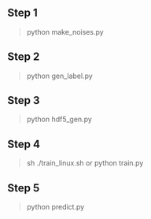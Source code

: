 ## Step 1

> python make_noises.py

## Step 2 

> python gen_label.py

## Step 3

> python hdf5_gen.py  


## Step 4

> sh ./train_linux.sh or python train.py

## Step 5
> python predict.py


